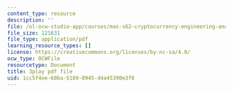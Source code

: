 ```yaml
---
content_type: resource
description: ''
file: /ol-ocw-studio-app/courses/mas-s62-cryptocurrency-engineering-and-design-spring-2018/1cc5f4ee60ba51898945d4a45390e3f8_zYzEmBlJ77s.pdf
file_size: 121631
file_type: application/pdf
learning_resource_types: []
license: https://creativecommons.org/licenses/by-nc-sa/4.0/
ocw_type: OCWFile
resourcetype: Document
title: 3play pdf file
uid: 1cc5f4ee-60ba-5189-8945-d4a45390e3f8
---
```

